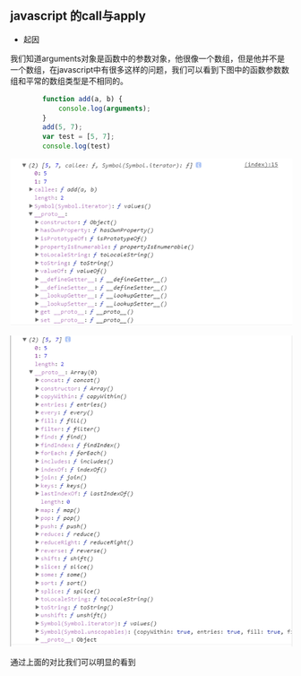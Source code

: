 ## javascript 的call与apply

- 起因

我们知道arguments对象是函数中的参数对象，他很像一个数组，但是他并不是一个数组，在javascript中有很多这样的问题，我们可以看到下图中的函数参数数组和平常的数组类型是不相同的。

````javascript
        function add(a, b) {
            console.log(arguments);
        }
        add(5, 7);
        var test = [5, 7];
        console.log(test)
````

![此处显示的是如何设置的图片](/img/javascript/arguments.png)

![此处显示的是如何设置的图片](/img/javascript/array.png)

通过上面的对比我们可以明显的看到








